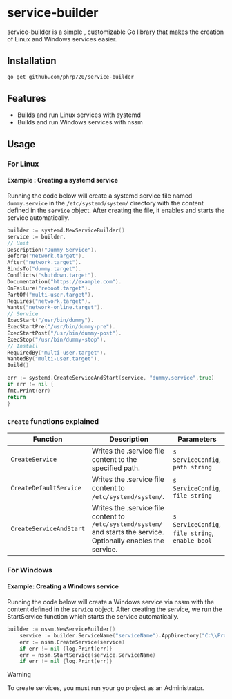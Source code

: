 # service-builder

service-builder is a simple , customizable   Go library that  makes the creation of Linux and Windows services easier.

## Installation

```bash
go get github.com/phrp720/service-builder
```
## Features
- Builds and run Linux services with systemd
- Builds and run Windows services with nssm

## Usage

### For Linux

#### Example : Creating a systemd service
Running the code below will create a systemd service file named `dummy.service` in the `/etc/systemd/system/` directory with the content defined in the `service` object. After creating the file, it enables and starts the service automatically.

```go
builder := systemd.NewServiceBuilder()
service := builder.
// Unit
Description("Dummy Service").
Before("network.target").
After("network.target").
BindsTo("dummy.target").
Conflicts("shutdown.target").
Documentation("https://example.com").
OnFailure("reboot.target").
PartOf("multi-user.target").
Requires("network.target").
Wants("network-online.target").
// Service
ExecStart("/usr/bin/dummy").
ExecStartPre("/usr/bin/dummy-pre").
ExecStartPost("/usr/bin/dummy-post").
ExecStop("/usr/bin/dummy-stop").
// Install
RequiredBy("multi-user.target").
WantedBy("multi-user.target").
Build()

err := systemd.CreateServiceAndStart(service, "dummy.service",true)
if err != nil {
fmt.Print(err)
return
}
```


### `Create` functions explained
| Function                | Description                                                                                                        | Parameters                                      |
|-------------------------|--------------------------------------------------------------------------------------------------------------------|-------------------------------------------------|
| `CreateService`         | Writes the .service file content to the specified path.                                                            | `s ServiceConfig`, `path string`                |
| `CreateDefaultService`  | Writes the .service file content to `/etc/systemd/system/`.                                                        | `s ServiceConfig`, `file string`                |
| `CreateServiceAndStart` | Writes the .service file content to `/etc/systemd/system/` and starts the service. Optionally enables the service. | `s ServiceConfig`, `file string`, `enable bool` |


### For Windows

#### Example: Creating a Windows service
Running the code below will create a Windows service via nssm  with the content defined in the `service` object. After creating the service, we run the StartService function which starts the service automatically.

```go
builder := nssm.NewServiceBuilder()
	service := builder.ServiceName("serviceName").AppDirectory("C:\\Program Files\\Service_Folder").Application("appName").Build()
	err := nssm.CreateService(service)
	if err != nil {log.Print(err)}
	err = nssm.StartService(service.ServiceName)
	if err != nil {log.Print(err)}
```
> [!Warning]
>
> To create services, you must run your go project as an Administrator.

